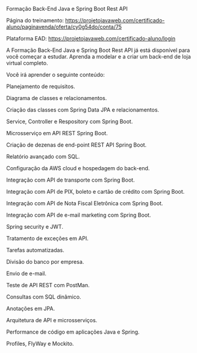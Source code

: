 Formação Back-End Java e Spring Boot Rest API

Página do treinamento: https://projetojavaweb.com/certificado-aluno/paginavenda/oferta/cy0g54do/conta/75

Plataforma EAD: https://projetojavaweb.com/certificado-aluno/login

A Formação Back-End Java e Spring Boot Rest API já está disponível para você começar a estudar.
Aprenda a modelar e a criar um back-end de loja virtual completo.

Você irá aprender o seguinte conteúdo:

Planejamento de requisitos.

Diagrama de classes e relacionamentos.

Criação das classes com Spring Data JPA e relacionamentos.

Service, Controller e Respository com Spring Boot.

Microsserviço em API REST Spring Boot.

Criação de dezenas de end-point REST API Spring Boot.

Relatório avançado com SQL.

Configuração da AWS cloud e hospedagem do back-end.

Integração com API de transporte com Spring Boot.

Integração com API de PIX, boleto e cartão de crédito com Spring Boot.

Integração com API de Nota Fiscal Eletrônica com Spring Boot.

Integração com API de e-mail marketing com Spring Boot. 

Spring security e JWT.

Tratamento de exceções em API.

Tarefas automatizadas.

Divisão do banco por empresa.

Envio de e-mail.

Teste de API REST com PostMan.

Consultas  com SQL dinâmico.

Anotações em JPA.

Arquitetura de API e microsserviços.

Performance de código em aplicações Java e Spring.

Profiles, FlyWay e Mockito.
